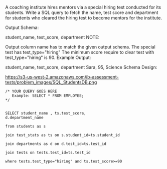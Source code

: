 A coaching institute hires mentors via a special hiring test conducted for its students. Write a SQL query to fetch the name, test score and department for students who cleared the hiring test to become mentors for the institute.

Output Schema:

student_name, test_score, department
NOTE:

Output column name has to match the given output schema.
The special test has test_type="hiring"
The minimum score require to clear test with test_type="hiring" is 90.
Example Output:

student_name, test_score, department
Sara, 95, Science
Schema Design:




https://s3-us-west-2.amazonaws.com/ib-assessment-tests/problem_images/SQL_StudentsDB.png


```
/* YOUR QUERY GOES HERE
   Example: SELECT * FROM EMPLOYEE; 
*/


SELECT student_name , ts.test_score,
d.department_name 

from students as s

join test_stats as ts on s.student_id=ts.student_id

join departments as d on d.test_id=ts.test_id

join tests on tests.test_id=ts.test_id

where tests.test_type="hiring" and ts.test_score>=90
```
